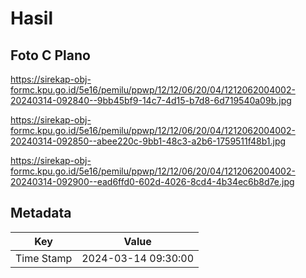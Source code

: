 # Hasil

## Foto C Plano

https://sirekap-obj-formc.kpu.go.id/5e16/pemilu/ppwp/12/12/06/20/04/1212062004002-20240314-092840--9bb45bf9-14c7-4d15-b7d8-6d719540a09b.jpg

https://sirekap-obj-formc.kpu.go.id/5e16/pemilu/ppwp/12/12/06/20/04/1212062004002-20240314-092850--abee220c-9bb1-48c3-a2b6-1759511f48b1.jpg

https://sirekap-obj-formc.kpu.go.id/5e16/pemilu/ppwp/12/12/06/20/04/1212062004002-20240314-092900--ead6ffd0-602d-4026-8cd4-4b34ec6b8d7e.jpg


## Metadata

| Key        | Value               |
| ---------- | ------------------- |
| Time Stamp | 2024-03-14 09:30:00 |



